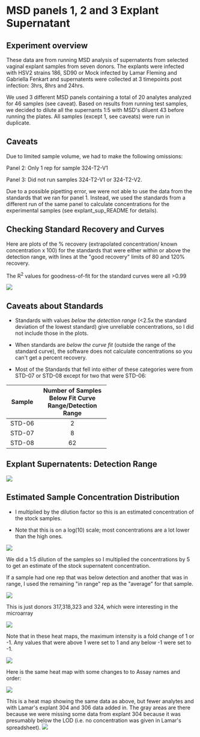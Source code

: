 MSD panels 1, 2 and 3 Explant Supernatant
================

Experiment overview
-------------------

These data are from running MSD analysis of supernatents from selected vaginal explant samples from seven donors. The explants were infected with HSV2 strains 186, SD90 or Mock infected by Lamar Fleming and Gabriella Fenkart and supernatents were collected at 3 timepoints post infection: 3hrs, 8hrs and 24hrs.

We used 3 different MSD panels containing a total of 20 analytes analyzed for 46 samples (see caveat). Based on results from running test samples, we decided to dilute all the supernants 1:5 with MSD's diluent 43 before running the plates. All samples (except 1, see caveats) were run in duplicate.

Caveats
-------

Due to limited sample volume, we had to make the following omissions:

Panel 2: Only 1 rep for sample 324-T2-V1

Panel 3: Did not run samples 324-T2-V1 or 324-T2-V2.

Due to a possible pipetting error, we were not able to use the data from the standards that we ran for panel 1. Instead, we used the standards from a different run of the same panel to calculate concentrations for the experimental samples (see explant\_sup\_README for details).

Checking Standard Recovery and Curves
-------------------------------------

Here are plots of the % recovery (extrapolated concentration/ known concentration x 100) for the standards that were either within or above the detection range, with lines at the "good recovery" limits of 80 and 120% recovery.

The R<sup>2</sup> values for goodness-of-fit for the standard curves were all &gt;0.99

![](MSD_panels_1_2_3_explant_sup_analysis_files/figure-markdown_github/standards-1.png)

Caveats about Standards
-----------------------

-   Standards with values *below the detection range* (&lt;2.5x the standard deviation of the lowest standard) give unreliable concentrations, so I did not include those in the plots.

-   When standards are *below the curve fit* (outside the range of the standard curve), the software does not calculate concentrations so you can't get a percent recovery.

-   Most of the Standards that fell into either of these categories were from STD-07 or STD-08 except for two that were STD-06:

<table style="width:53%;">
<colgroup>
<col width="12%" />
<col width="40%" />
</colgroup>
<thead>
<tr class="header">
<th align="center">Sample</th>
<th align="center">Number of Samples Below Fit Curve Range/Detection Range</th>
</tr>
</thead>
<tbody>
<tr class="odd">
<td align="center">STD-06</td>
<td align="center">2</td>
</tr>
<tr class="even">
<td align="center">STD-07</td>
<td align="center">8</td>
</tr>
<tr class="odd">
<td align="center">STD-08</td>
<td align="center">62</td>
</tr>
</tbody>
</table>

Explant Supernatents: Detection Range
-------------------------------------

![](MSD_panels_1_2_3_explant_sup_analysis_files/figure-markdown_github/checking%20detection%20range-1.png)

Estimated Sample Concentration Distribution
-------------------------------------------

-   I multiplied by the dilution factor so this is an estimated concentration of the stock samples.

-   Note that this is on a log(10) scale; most concentrations are a lot lower than the high ones.

![](MSD_panels_1_2_3_explant_sup_analysis_files/figure-markdown_github/all%20sample%20concentrations-1.png)

We did a 1:5 dilution of the samples so I multiplied the concentrations by 5 to get an estimate of the stock supernatent concentration.

If a sample had one rep that was below detection and another that was in range, I used the remaining "in range" rep as the "average" for that sample.

![](MSD_panels_1_2_3_explant_sup_analysis_files/figure-markdown_github/scatter%20plots%20of%20mocksubtracted-1.png)

This is just donors 317,318,323 and 324, which were interesting in the microarray

![](MSD_panels_1_2_3_explant_sup_analysis_files/figure-markdown_github/subset%20scatter%20plots-1.png)

Note that in these heat maps, the maximum intensity is a fold change of 1 or -1. Any values that were above 1 were set to 1 and any below -1 were set to -1.

![](MSD_panels_1_2_3_explant_sup_analysis_files/figure-markdown_github/logFC%20heatmap-1.png)

Here is the same heat map with some changes to to Assay names and order:

![](MSD_panels_1_2_3_explant_sup_analysis_files/figure-markdown_github/rename%20analytes%20logFC%20heatmap-1.png)

This is a heat map showing the same data as above, but fewer analytes and with Lamar's explant 304 and 306 data added in. The gray areas are there because we were missing some data from explant 304 because it was presumably below the LOD (i.e. no concentration was given in Lamar's spreadsheet). ![](MSD_panels_1_2_3_explant_sup_analysis_files/figure-markdown_github/LMF_CL%20data%20log%20FC%20heatmap-1.png)
